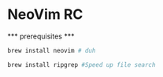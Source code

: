 # NeoVim RC

*** prerequisites ***

```sh
brew install neovim # duh
```

```sh
brew install ripgrep #Speed up file search
```

